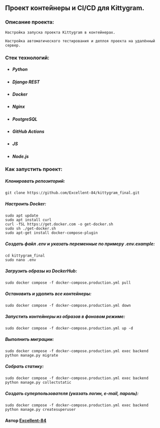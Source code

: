 ## Проект контейнеры и CI/CD для Kittygram.

### Описание проекта: 
```
Настройка запуска проекта Kittygram в контейнерах.
```
```
Настройка автоматического тестирования и деплоя проекта на удалённый сервер.
```

### Стек технологий:

* ##### Python
* ##### Django REST
* ##### Docker
* ##### Nginx
* ##### PostgreSQL
* ##### GitHub Actions
* ##### JS
* ##### Node.js

### Как запустить проект: 

##### Клонировать репозиторий: 
``` 
git clone https://github.com/Excellent-84/kittygram_final.git
```
##### Настроить Docker:
``` 
sudo apt update
sudo apt install curl
curl -fSL https://get.docker.com -o get-docker.sh
sudo sh ./get-docker.sh
sudo apt-get install docker-compose-plugin
```
##### Создать файл .env и указать переменные по примеру .env.example:
``` 
cd kittygram_final
sudo nano .env
```
##### Загрузить образы из DockerHub:
```
sudo docker compose -f docker-compose.production.yml pull
```
##### Остановить и удалить все контейнеры:
```
sudo docker compose -f docker-compose.production.yml down
```
##### Запустить контейнеры из образов в фоновом режиме: 
```
sudo docker compose -f docker-compose.production.yml up -d
```
##### Выполнить миграции: 
``` 
sudo docker compose -f docker-compose.production.yml exec backend python manage.py migrate 
```
##### Собрать статику:
``` 
sudo docker compose -f docker-compose.production.yml exec backend python manage.py collectstatic
```
##### Создать суперпользователя (указать логин, e-mail, пароль):
``` 
sudo docker compose -f docker-compose.production.yml exec backend python manage.py createsuperuser 
```

#### Автор [Excellent-84](https://github.com/Excellent-84)